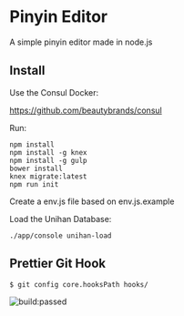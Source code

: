 # Pinyin Editor

A simple pinyin editor made in node.js

## Install

Use the Consul Docker:

https://github.com/beautybrands/consul

Run:

```
npm install
npm install -g knex
npm install -g gulp
bower install
knex migrate:latest
npm run init
```

Create a env.js file based on env.js.example

Load the Unihan Database:

```
./app/console unihan-load
```

## Prettier Git Hook

```
$ git config core.hooksPath hooks/
```

<img src="https://travis-ci.org/pierophp/pinyin.svg" alt="build:passed">

